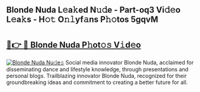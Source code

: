 ## Blonde Nuda L𝚎a𝚔ed N𝚞𝚍e - Part-oq3 Vi𝚍𝚎o L𝚎a𝚔s - H𝚘𝚝 O𝚗𝚕yf𝚊ns P𝚑𝚘tos 5gqvM

# <h2><a href="http://kff5rld.oniu.top/?m=Blonde+Nuda">🔗👉 🔴 Blonde Nuda P𝚑ot𝚘𝚜 V𝚒d𝚎o</a></h2>

[![Blonde Nuda Nu𝚍e𝚜](https://i.imgur.com/0qMVB7G.gif)](http://kff5rld.oniu.top/?m=Blonde+Nuda)
Social media innovator Blonde Nuda, acclaimed for disseminating dance and lifestyle knowledge, through presentations and personal blogs. Trailblazing innovator Blonde Nuda, recognized for their groundbreaking ideas and commitment to creating a better future for all.  
